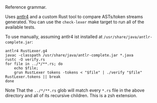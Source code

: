 Reference grammar.

Uses [antlr4](http://www.antlr.org/) and a custom Rust tool to compare
ASTs/token streams generated. You can use the `check-lexer` make target to
run all of the available tests.

To use manually, assuming antlr4 ist installed at `/usr/share/java/antlr-complete.jar`:

```
antlr4 RustLexer.g4
javac -classpath /usr/share/java/antlr-complete.jar *.java
rustc -O verify.rs
for file in ../*/**.rs; do
    echo $file;
    grun RustLexer tokens -tokens < "$file" | ./verify "$file" RustLexer.tokens || break
done
```

Note That the `../*/**.rs` glob will match every `*.rs` file in the above
directory and all of its recursive children. This is a zsh extension.

